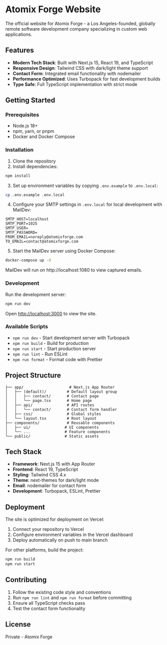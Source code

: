 # Atomix Forge Website

The official website for Atomix Forge - a Los Angeles-founded, globally remote software development company specializing in custom web applications.

## Features

- **Modern Tech Stack**: Built with Next.js 15, React 19, and TypeScript
- **Responsive Design**: Tailwind CSS with dark/light theme support
- **Contact Form**: Integrated email functionality with nodemailer
- **Performance Optimized**: Uses Turbopack for fast development builds
- **Type Safe**: Full TypeScript implementation with strict mode

## Getting Started

### Prerequisites

- Node.js 18+
- npm, yarn, or pnpm
- Docker and Docker Compose

### Installation

1. Clone the repository
2. Install dependencies:

```bash
npm install
```

3. Set up environment variables by copying `.env.example` to `.env.local`:

```bash
cp .env.example .env.local
```

4. Configure your SMTP settings in `.env.local` for local development with MailDev:

```env
SMTP_HOST=localhost
SMTP_PORT=1025
SMTP_USER=
SMTP_PASSWORD=
FROM_EMAIL=noreply@atomixforge.com
TO_EMAIL=contact@atomixforge.com
```

5. Start the MailDev server using Docker Compose:

```bash
docker-compose up -d
```

MailDev will run on http://localhost:1080 to view captured emails.

### Development

Run the development server:

```bash
npm run dev
```

Open [http://localhost:3000](http://localhost:3000) to view the site.

### Available Scripts

- `npm run dev` - Start development server with Turbopack
- `npm run build` - Build for production
- `npm run start` - Start production server
- `npm run lint` - Run ESLint
- `npm run format` - Format code with Prettier

## Project Structure

```
├── app/                    # Next.js App Router
│   ├── (default)/         # Default layout group
│   │   ├── contact/       # Contact page
│   │   └── page.tsx       # Home page
│   ├── api/               # API routes
│   │   └── contact/       # Contact form handler
│   ├── css/               # Global styles
│   └── layout.tsx         # Root layout
├── components/            # Reusable components
│   ├── ui/               # UI components
│   └── ...               # Feature components
└── public/               # Static assets
```

## Tech Stack

- **Framework**: Next.js 15 with App Router
- **Frontend**: React 19, TypeScript
- **Styling**: Tailwind CSS 4.x
- **Theme**: next-themes for dark/light mode
- **Email**: nodemailer for contact form
- **Development**: Turbopack, ESLint, Prettier

## Deployment

The site is optimized for deployment on Vercel:

1. Connect your repository to Vercel
2. Configure environment variables in the Vercel dashboard
3. Deploy automatically on push to main branch

For other platforms, build the project:

```bash
npm run build
npm run start
```

## Contributing

1. Follow the existing code style and conventions
2. Run `npm run lint` and `npm run format` before committing
3. Ensure all TypeScript checks pass
4. Test the contact form functionality

## License

Private - Atomix Forge

